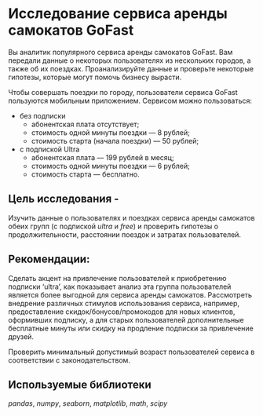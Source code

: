 # Исследование сервиса аренды самокатов GoFast

Вы аналитик популярного сервиса аренды самокатов GoFast. Вам передали данные о некоторых пользователях из нескольких городов, а также об их поездках. Проанализируйте данные и проверьте некоторые гипотезы, которые могут помочь бизнесу вырасти.

Чтобы совершать поездки по городу, пользователи сервиса GoFast пользуются мобильным приложением. Сервисом можно пользоваться:

   * без подписки
        - абонентская плата отсутствует;
        - стоимость одной минуты поездки — 8 рублей;
        - стоимость старта (начала поездки) — 50 рублей;
   * с подпиской Ultra
        - абонентская плата — 199 рублей в месяц;
        - стоимость одной минуты поездки — 6 рублей;
        - стоимость старта — бесплатно.
        
## **Цель исследования -**

Изучить данные о пользователях и поездках сервиса аренды самокатов обеих групп (с подпиской *ultra* и *free*) и проверить гипотезы о продолжительности, расстоянии поездок и затратах пользователей.

## Рекомендации:

Сделать акцент на привлечение пользователей к приобретению подписки ‘ultra’, как показывает анализ эта группа пользователей является более выгодной для сервиса аренды самокатов. Рассмотреть внедрение различных стимулов использования сервиса, например, предоставление скидок/бонусов/промокодов для новых клиентов, оформивших подписку, а для старых пользователей дополнительные бесплатные минуты или скидку на продление подписки за привлечение друзей.

Проверить минимальный допустимый возраст пользователей сервиса в соответствии с законодательством.

## Используемые библиотеки

*pandas*, *numpy*, *seaborn*, *matplotlib*, *math*, *scipy*
